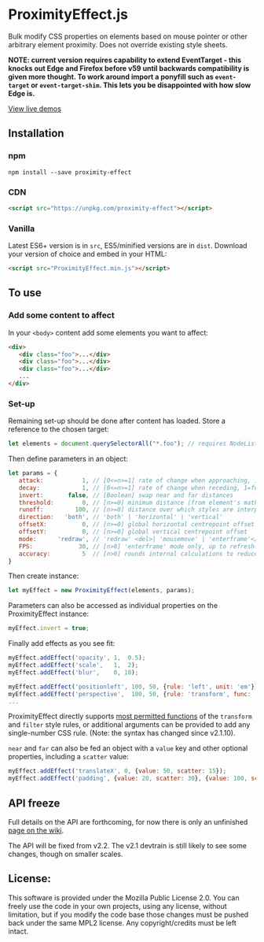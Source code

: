 # ProximityEffect.js


Bulk modify CSS properties on elements based on mouse pointer or other arbitrary element proximity. Does not override existing style sheets.

**NOTE: current version requires capability to extend EventTarget - this knocks out Edge and Firefox before v59 until backwards compatibility is given more thought. To work around import a ponyfill such as `event-target` or `event-target-shim`. This lets you be disappointed with how slow Edge is.**

[View live demos](http://lab.adasha.com/proximity-effect)

## Installation

### npm

```
npm install --save proximity-effect
```

### CDN
```html
<script src="https://unpkg.com/proximity-effect"></script>
```

### Vanilla
Latest ES6+ version is in `src`, ES5/minified versions are in `dist`. Download your version of choice and embed in your HTML:
```html
<script src="ProximityEffect.min.js"></script>
```

## To use


### Add some content to affect
In your `<body>` content add some elements you want to affect:
```html
<div>
   <div class="foo">...</div>
   <div class="foo">...</div>
   <div class="foo">...</div>
   ...
</div>
```

### Set-up
Remaining set-up should be done after content has loaded. Store a reference to the chosen target:
```javascript
let elements = document.querySelectorAll("*.foo"); // requires NodeList
```

Then define parameters in an object:
```javascript
let params = {
   attack:           1, // [0<=n>=1] rate of change when approaching, 1=full speed 0=no movement
   decay:            1, // [0<=n>=1] rate of change when receding, 1=full speed 0=no movement
   invert:       false, // [Boolean] swap near and far distances
   threshold:        0, // [n>=0] minimum distance (from element's mathematical centre) before effect starts
   runoff:         100, // [n>=0] distance over which styles are interpolated
   direction:   'both', // 'both' | 'horizontal' | 'vertical'
   offsetX:          0, // [n>=0] global horizontal centrepoint offset
   offsetY:          0, // [n>=0] global vertical centrepoint offset
   mode:      'redraw', // 'redraw' <del>| 'mousemove' | 'enterframe'</del>
   FPS:             30, // [n>0] 'enterframe' mode only, up to refresh rate
   accuracy:         5  // [n>0] rounds internal calculations to reduce CPU load
}
```

Then create instance:
```javascript
let myEffect = new ProximityEffect(elements, params);
```

Parameters can also be accessed as individual properties on the ProximityEffect instance:
```javascript
myEffect.invert = true;
```

Finally add effects as you see fit:

```javascript
myEffect.addEffect('opacity', 1,  0.5);
myEffect.addEffect('scale',   1,  2);
myEffect.addEffect('blur',    0, 10);

myEffect.addEffect('positionleft', 100, 50, {rule: 'left', unit: 'em'});
myEffect.addEffect('perspective',  100, 50, {rule: 'transform', func: 'perspective', unit: 'px'});
...
```
ProximityEffect directly supports [most permitted functions](https://github.com/Adasha/proximity-effect/wiki/API-reference#supported-effects) of the `transform` and `filter` style rules, or additional arguments can be provided to add any single-number CSS rule. (Note: the syntax has changed since v2.1.10).

`near` and `far` can also be fed an object with a `value` key and other optional properties, including a `scatter` value:
```javascript
myEffect.addEffect('translateX', 0, {value: 50, scatter: 15});
myEffect.addEffect('padding', {value: 20, scatter: 30}, {value: 100, scatter: 50}, {rule: 'padding', unit: 'px'});
```

## API freeze
Full details on the API are forthcoming, for now there is only an unfinished [page on the wiki](https://github.com/Adasha/proximity-effect/wiki/API-reference).

The API will be fixed from v2.2. The v2.1 devtrain is still likely to see some changes, though on smaller scales.


## License:

This software is provided under the Mozilla Public License 2.0. You can freely use the code in your own projects, using any license, without limitation, but if you modify the code base those changes must be pushed back under the same MPL2 license. Any copyright/credits must be left intact.

